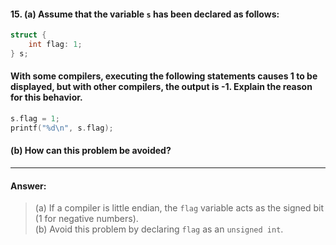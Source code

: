 #### 15. (a) Assume that the variable `s` has been declared as follows:

```c
struct {
    int flag: 1;
} s;
```

#### With some compilers, executing the following statements causes 1 to be displayed, but with other compilers, the output is -1. Explain the reason for this behavior.

```c
s.flag = 1;
printf("%d\n", s.flag);
```

#### (b) How can this problem be avoided?

---

#### Answer:

> (a) If a compiler is little endian, the `flag` variable acts as the signed bit (1 for negative numbers).  
> (b) Avoid this problem by declaring `flag` as an `unsigned int`.
